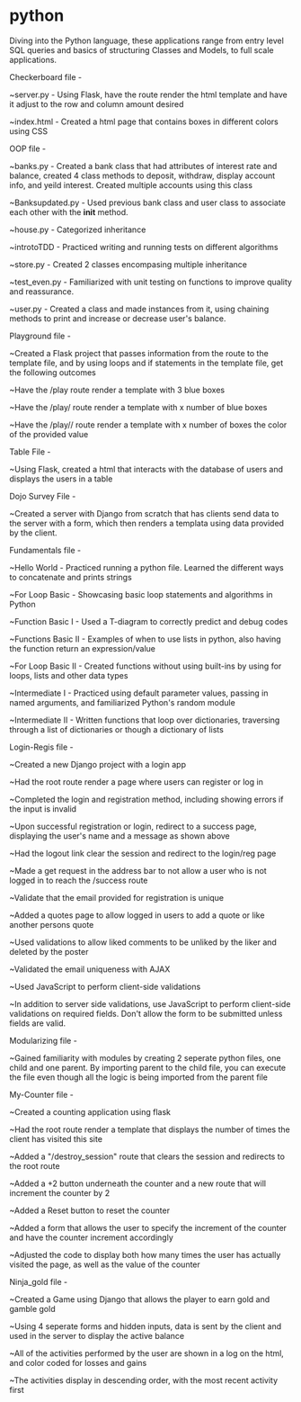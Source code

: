 # python
Diving into the Python language, these applications range from entry level SQL queries and basics of structuring Classes and Models, to full scale applications. 

Checkerboard file - 

  ~server.py - Using Flask, have the route render the html template and have it adjust to the row and column amount desired
  
  ~index.html - Created a html page that contains boxes in different colors using CSS
  
  
OOP file -

  ~banks.py - Created a bank class that had attributes of interest rate and balance, created 4 class methods to deposit, withdraw, display account info, and yeild interest. Created multiple accounts using this class
  
  ~Banksupdated.py - Used previous bank class and user class to associate each other with the __init__ method.
  
  ~house.py - Categorized inheritance 
  
  ~introtoTDD - Practiced writing and running tests on different algorithms
  
  ~store.py - Created 2 classes encompasing multiple inheritance
  
  ~test_even.py - Familiarized with unit testing on functions to improve quality and reassurance. 
  
  ~user.py - Created a class and made instances from it, using chaining methods to print and increase or decrease user's balance. 
  
  
Playground file -

  ~Created a Flask project that passes information from the route to the template file, and by using loops and if statements in the template file, get the following outcomes
  
  ~Have the /play route render a template with 3 blue boxes
  
  ~Have the /play/<x> route render a template with x number of blue boxes
  
  ~Have the /play/<x>/<color> route render a template with x number of boxes the color of the provided value
  
  
 Table File - 
 
  ~Using Flask, created a html that interacts with the database of users and displays the users in a table
  
  
 Dojo Survey File - 
 
  ~Created a server with Django from scratch that has clients send data to the server with a form, which then renders a templata using data provided by the client.
  
  
Fundamentals file - 

  ~Hello World - Practiced running a python file. Learned the different ways to concatenate and prints strings
  
  ~For Loop Basic - Showcasing basic loop statements and algorithms in Python
  
  ~Function Basic I - Used a T-diagram to correctly predict and debug codes
  
  ~Functions Basic II - Examples of when to use lists in python, also having the function return an expression/value
  
  ~For Loop Basic II - Created functions without using built-ins by using for loops, lists and other data types
  
  ~Intermediate I - Practiced using default parameter values, passing in named arguments, and familiarized Python's random module
  
  ~Intermediate II - Written functions that loop over dictionaries, traversing through a list of dictionaries or though a dictionary of lists
  
  
 Login-Regis file - 
 
  ~Created a new Django project with a login app
  
  ~Had the root route render a page where users can register or log in
  
  ~Completed the login and registration method, including showing errors if the input is invalid
  
  ~Upon successful registration or login, redirect to a success page, displaying the user's name and a message as shown above
  
  ~Had the logout link clear the session and redirect to the login/reg page
  
  ~Made a get request in the address bar to not allow a user who is not logged in to reach the /success route 
  
  ~Validate that the email provided for registration is unique
  
  ~Added a quotes page to allow logged in users to add a quote or like another persons quote
  
  ~Used validations to allow liked comments to be unliked by the liker and deleted by the poster
  
  ~Validated the email uniqueness with AJAX
  
  ~Used JavaScript to perform client-side validations
  
  ~In addition to server side validations, use JavaScript to perform client-side validations on required fields. Don't allow the form to be submitted unless fields are valid.
  
  
 Modularizing file -
 
  ~Gained familiarity with modules by creating 2 seperate python files, one child and one parent. By importing parent to the child file, you can execute the file even though all the logic is being imported from the parent file
  
  
 My-Counter file -
 
  ~Created a counting application using flask
  
  ~Had the root route render a template that displays the number of times the client has visited this site 
  
  ~Added a "/destroy_session" route that clears the session and redirects to the root route
  
  ~Added a +2 button underneath the counter and a new route that will increment the counter by 2
  
  ~Added a Reset button to reset the counter
  
  ~Added a form that allows the user to specify the increment of the counter and have the counter increment accordingly
  
  ~Adjusted the code to display both how many times the user has actually visited the page, as well as the value of the counter
  
  
 Ninja_gold file -
 
  ~Created a Game using Django that allows the player to earn gold and gamble gold
  
  ~Using 4 seperate forms and hidden inputs, data is sent by the client and used in the server to display the active balance
  
  ~All of the activities performed by the user are shown in a log on the html, and color coded for losses and gains
  
  ~The activities display in descending order, with the most recent activity first
  
  

  
  
  
  
 
